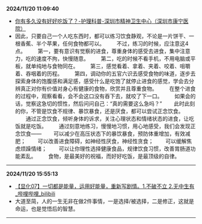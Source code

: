 
  **2024/11/20 11:09:40**
  
  - [你有多久没有好好吃饭了？-护理科普-深圳市精神卫生中心（深圳市康宁医院）](https://www.szknyy.com/hlyd/hlkp/content/post_756360.html)
  - 因此，只要自己一个人吃东西时，都可以练习饮食静观，不论是一片饼干、一根香蕉、半个苹果，任何食物都可以。  　　不过，练习的时候，应注意这4点。  　　第一，要有意识有觉察的进食，尊重身体的感受去进食，集中注意力，吃的速度不拘，快慢随意。  　　第二，吃的时候不看手机，不用电脑或平板，就单纯地与食物同在。  　　第三，感觉看着、拿着、夹着、咬着、咀嚼着、吞咽着的历程。  　　第四，调动你的五官六识去感受食物的味道，逐步去探索身体的饱腹感和满足感，感受什么是吃饱了就停止进食的感觉，学会去分辨真正对你有价值对身心有健康的食物，欣赏并且尊重食物。  　　在整个进食的过程中，观察看看，会不会这口没有吞下去，就咬了下一口。  　　如果会的话，觉察这急切的惯性，然后问问自己：“真的需要这么急吗？”  　　此时此刻的你，不管是饮食不规律、暴饮暴食，还是厌食，都可以尝试正念饮食。  　　通过正念饮食，倾听身体的诉求，关注心理状态和情绪状态的进食，让吃饭就是吃饭。  　　通过刻意地练习，慢慢地习惯，用心地感受，我们会发现正念饮食——  　　可以减少在高压状态下的暴饮暴食，预防体重增加，有效减肥；  　　可以改善进食障碍，如神经性厌食，神经性贪食；  　　可以缓解焦虑烦躁情绪；  　　可以让你理性选择健康食品，规律饮食习惯，改善胃肠道功能紊乱。  　　食物，是最美好的祝福，而好好吃饭，是最顶级的自律。
  
  
  ---
  
  **2024/11/20 15:55:13**
  
  - [【显化07】一切都是能量，运用好能量，重新写剧情。1.不破不立 2.无中生有_哔哩哔哩_bilibili](https://www.bilibili.com/video/BV1TxtfeuEqn/?spm_id_from=333.1007.top_right_bar_window_history.content.click&vd_source=945e236013fd0a6f75985460c8e3bca8)
  - 大道至简，人的一生无非在做2件事情，一是选择/被选择，二是修正，这就是命运，也是觉悟后的智慧。
  
  
  ---
  